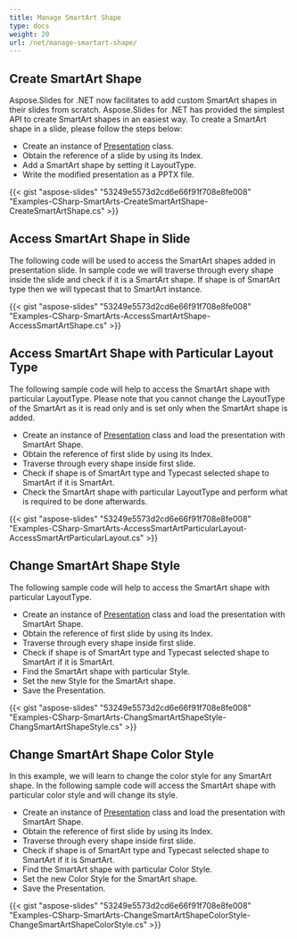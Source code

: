 ```yaml
---
title: Manage SmartArt Shape
type: docs
weight: 20
url: /net/manage-smartart-shape/
---
```


## **Create SmartArt Shape**
Aspose.Slides for .NET now facilitates to add custom SmartArt shapes in their slides from scratch. Aspose.Slides for .NET has provided the simplest API to create SmartArt shapes in an easiest way. To create a SmartArt shape in a slide, please follow the steps below:

- Create an instance of [Presentation](http://www.aspose.com/api/net/slides/aspose.slides/presentation) class.
- Obtain the reference of a slide by using its Index.
- Add a SmartArt shape by setting it LayoutType.
- Write the modified presentation as a PPTX file.

{{< gist "aspose-slides" "53249e5573d2cd6e66f91f708e8fe008" "Examples-CSharp-SmartArts-CreateSmartArtShape-CreateSmartArtShape.cs" >}}

## **Access SmartArt Shape in Slide**
The following code will be used to access the SmartArt shapes added in presentation slide. In sample code we will traverse through every shape inside the slide and check if it is a SmartArt shape. If shape is of SmartArt type then we will typecast that to SmartArt instance.

{{< gist "aspose-slides" "53249e5573d2cd6e66f91f708e8fe008" "Examples-CSharp-SmartArts-AccessSmartArtShape-AccessSmartArtShape.cs" >}}

## **Access SmartArt Shape with Particular Layout Type**
The following sample code will help to access the SmartArt shape with particular LayoutType. Please note that you cannot change the LayoutType of the SmartArt as it is read only and is set only when the SmartArt shape is added.

- Create an instance of [Presentation](http://www.aspose.com/api/net/slides/aspose.slides/presentation) class and load the presentation with SmartArt Shape.
- Obtain the reference of first slide by using its Index.
- Traverse through every shape inside first slide.
- Check if shape is of SmartArt type and Typecast selected shape to SmartArt if it is SmartArt.
- Check the SmartArt shape with particular LayoutType and perform what is required to be done afterwards.

{{< gist "aspose-slides" "53249e5573d2cd6e66f91f708e8fe008" "Examples-CSharp-SmartArts-AccessSmartArtParticularLayout-AccessSmartArtParticularLayout.cs" >}}

## **Change SmartArt Shape Style**
The following sample code will help to access the SmartArt shape with particular LayoutType.

- Create an instance of [Presentation](http://www.aspose.com/api/net/slides/aspose.slides/presentation) class and load the presentation with SmartArt Shape.
- Obtain the reference of first slide by using its Index.
- Traverse through every shape inside first slide.
- Check if shape is of SmartArt type and Typecast selected shape to SmartArt if it is SmartArt.
- Find the SmartArt shape with particular Style.
- Set the new Style for the SmartArt shape.
- Save the Presentation.

{{< gist "aspose-slides" "53249e5573d2cd6e66f91f708e8fe008" "Examples-CSharp-SmartArts-ChangSmartArtShapeStyle-ChangSmartArtShapeStyle.cs" >}}

## **Change SmartArt Shape Color Style**
In this example, we will learn to change the color style for any SmartArt shape. In the following sample code will access the SmartArt shape with particular color style and will change its style.

- Create an instance of [Presentation](http://www.aspose.com/api/net/slides/aspose.slides/presentation) class and load the presentation with SmartArt Shape.
- Obtain the reference of first slide by using its Index.
- Traverse through every shape inside first slide.
- Check if shape is of SmartArt type and Typecast selected shape to SmartArt if it is SmartArt.
- Find the SmartArt shape with particular Color Style.
- Set the new Color Style for the SmartArt shape.
- Save the Presentation.

{{< gist "aspose-slides" "53249e5573d2cd6e66f91f708e8fe008" "Examples-CSharp-SmartArts-ChangeSmartArtShapeColorStyle-ChangeSmartArtShapeColorStyle.cs" >}}
